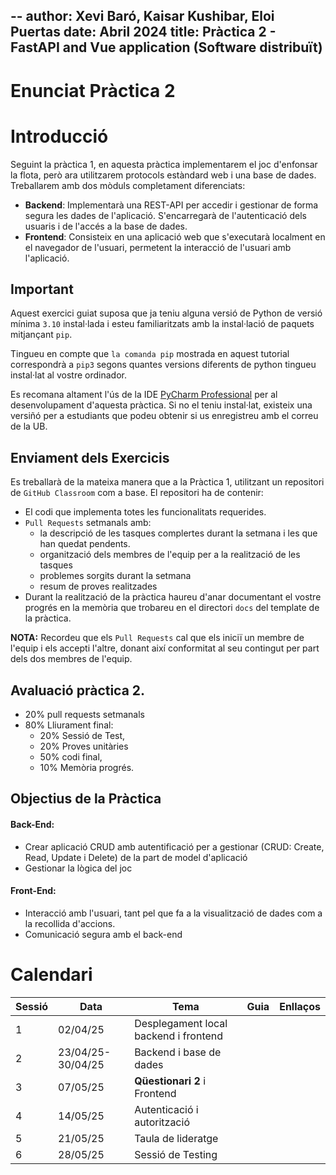 --
author: Xevi Baró, Kaisar Kushibar, Eloi Puertas
date: Abril 2024
title: Pràctica 2 - FastAPI and Vue application (Software distribuït)
---

# Enunciat Pràctica 2

Introducció
============

Seguint la pràctica 1, en aquesta pràctica implementarem el joc d'enfonsar la flota, però ara utilitzarem protocols estàndard web i una base de dades.
Treballarem amb dos mòduls completament diferenciats:
- **Backend**: Implementarà una REST-API per accedir i gestionar de forma segura les dades de l'aplicació. S'encarregarà de l'autenticació dels usuaris i de l'accés a la base de dades.
- **Frontend**: Consisteix en una aplicació web que s'executarà localment en el navegador de l'usuari, permetent la interacció de l'usuari amb l'aplicació. 

Important
---------

Aquest exercici guiat suposa que ja teniu alguna versió de Python de versió mínima `3.10`
instal·lada i esteu familiaritzats amb la instal·lació de paquets mitjançant `pip`.

Tingueu en compte que `la comanda pip` mostrada en aquest tutorial correspondrà a `pip3` segons quantes versions diferents de python tingueu
instal·lat al vostre ordinador.

Es recomana altament l'ús de la IDE [PyCharm Professional](https://www.jetbrains.com/pycharm/) per al desenvolupament d'aquesta pràctica. Si no el teniu instal·lat, existeix una versiñó per a estudiants que podeu obtenir si us enregistreu amb el correu de la UB. 

Enviament dels Exercicis
------------------------
Es treballarà de la mateixa manera que a la Pràctica 1, utilitzant un repositori de `GitHub Classroom` com a base. El repositori ha de contenir:

- El codi que implementa totes les funcionalitats requerides.
- `Pull Requests` setmanals amb:
  - la descripció de les tasques complertes durant la setmana i les que han quedat pendents.
  - organització dels membres de l'equip per a la realització de les tasques
  - problemes sorgits durant la setmana
  - resum de proves realitzades
- Durant la realització de la pràctica haureu d'anar documentant el vostre progrés en la memòria que trobareu en el directori `docs` del template de la pràctica.

**NOTA:** Recordeu que els `Pull Requests` cal que els iniciï un membre de l'equip i els accepti l'altre, donant així conformitat al seu contingut per part dels dos membres de l'equip.


Avaluació pràctica 2.
---------------------------
- 20% pull requests setmanals
- 80% Lliurament final: 
  - 20% Sessió de Test,
  - 20% Proves unitàries
  - 50% codi final, 
  - 10% Memòria progrés.


Objectius de la Pràctica
-------------------

#### Back-End: 
* Crear aplicació CRUD amb autentificació per a gestionar (CRUD: Create, Read, Update i Delete) de la part de model d'aplicació
* Gestionar la lògica del joc

#### Front-End: 
* Interacció amb l'usuari, tant pel que fa a la visualització de dades com a la recollida d'accions.
* Comunicació segura amb el back-end


Calendari
==========


| Sessió | Data     | Tema                               | Guia                                | Enllaços                                                            |
|--------|----------|------------------------------------|-------------------------------------|---------------------------------------------------------------------|
| 1      | 02/04/25 | Desplegament local backend i frontend |            |  |
| 2      | 23/04/25-30/04/25 | Backend i base de dades            |                  |  |
| 3      | 07/05/25 | **Qüestionari 2** i Frontend       |  |  |
| 4      | 14/05/25 | Autenticació i autorització        |                   |                                           | 
| 5      | 21/05/25 | Taula de lideratge                 |                |                                        |
| 6      | 28/05/25 | Sessió de Testing                  |                |                                         |